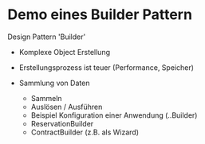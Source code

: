 # Demo eines Builder Pattern
Design Pattern 'Builder'

- Komplexe Object Erstellung 
- Erstellungsprozess ist teuer (Performance, Speicher) 
- Sammlung von Daten 

	- Sammeln 
	- Auslösen / Ausführen  
	- Beispiel Konfiguration einer Anwendung (..Builder) 
	- ReservationBuilder
	- ContractBuilder (z.B. als Wizard) 
